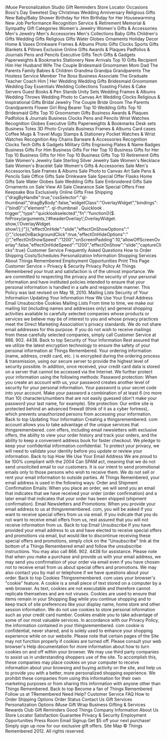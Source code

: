 iMuse Personalization Studio Gift Reminders Store Locator Occasions Boss's Day Sweetest Day Christmas Wedding Anniversary Religious Gifts New Baby/Baby Shower Birthday for Him Birthday for Her Housewarming New Job Performance Recognition Service & Retirement Memorial & Sympathy Gift Categories Women's Jewelry Women's Gifts & Accessories Men's Jewelry Men's Accessories Men's Collections Baby Gifts Children's Gifts Wedding Gifts Religious Gifts Water Globes Ornaments Holiday Decor Home & Vases Drinkware Frames & Albums Photo Gifts Clocks Sports Gifts Blankets & Pillows Exclusive Online Gifts Awards & Plaques Padfolios & Journals Pens and Pencils Executive Gifts Tech Gifts & Gadgets Paperweights & Bookmarks Stationery New Arrivals Top 10 Gifts Recipient Him Her Husband Wife The Couple Bridesmaid Groomsmen Mom Dad The Parents Family Babies & Children Grandma Grandpa Grandparents The Hostess Service Member The Boss Business Associate The Graduate Teacher Coach Him | Her Wedding Wedding Gifts Bridesmaid Groomsmen Wedding Day Essentials Wedding Collections Toasting Flutes & Cake Servers Guest Books & Pen Stands Unity Sets Wedding Frames & Albums Wedding Throws Wedding Photo to Canvas Art Wedding Clocks Religious & Inspirational Gifts Bridal Jewelry The Couple Bride Groom The Parents Grandparents Flower Girl Ring Bearer Top 10 Wedding Gifts Top 10 Bridesmaid Gifts Top 10 Groomsmen Gifts Business Awards & Plaques Padfolios & Journals Business Clocks Pens and Pencils Wrist Watches Recognition Globes Executive Gifts Paperweights & Bookmarks Desk sets Business Totes 3D Photo Crystals Business Frames & Albums Card cases Coffee Mugs & Travel Mugs Stamps & Stationery Pocket Watches & Wrist Watches Recognition Key Chains Barware & Accessories Recognition Clocks Tech Gifts & Gadgets Military Gifts Engraving Plates & Name Badges Business Gifts For Him Business Gifts For Her Top 10 Business Gifts for Her Top 10 Business Gifts for Him Top 10 Business Gifts Top 10 Retirement Gifts Sale Women's Jewelry Sale Sterling Silver Jewelry Sale Women's Necklace Sale Women's Bracelet Sale Women's Gifts & Accessories Sale Men's Accessories Sale Frames & Albums Sale Photo to Canvas Art Sale Pens & Pencils Sale Office Gifts Sale Drinkware Sale Special Offer Flasks Home Gifts Sale Water Globes Sale Wedding Gifts Sale Embroidered Gifts Sale Ornaments on Sale View All Sale Clearance Sale Special Offers Free Keepsake Box Exclusively Online Gifts Free Shipping {"dragByHandle":true,"cssSelector":"ql-thumbnail","dragByBody":false,"widgetClass":"OverlayWidget","bindings":{"bind0":{"element":". ql-thumbnail . Quicklook . trigger","type":"quicklookselected","fn":"function(){$. fnProxy(arguments,\\'#headerOverlay\\',OverlayWidget. show,\\'OverlayWidget. show\\');}"}},"effectOnHide":"slide","effectOnShowOptions":"{}","closeOnBackgroundClick":true,"effectOnHideOptions":"{}","effectOnShowSpeed":"1200","onScreenPadding":10,"allowOffScreenOverlay":false,"effectOnHideSpeed":"1200","effectOnShow":"slide","captureClicks":true} Customer Service Frequently Asked Questions How to Order Shipping Costs/Schedules Personalization Information Shopping Services About Things Remembered Employment Opportunities Print This Page Customer Service > Privacy & Security Privacy Policy At Things Remembered your trust and satisfaction is of the utmost importance. We are committed to respecting the privacy and the security of your personal information and have instituted policies intended to ensure that your personal information is handled in a safe and responsible manner. This Policy was last revised on May 18, 2010. Mailing Lists Security of Your Information Updating Your Information How We Use Your Email Address Email Unsubscribe Cookies Mailing Lists From time to time, we make our mailing list (including names and addresses only) and general shopping activities available to carefully selected companies whose products or services we believe may be of interest to you and whose privacy practices meet the Direct Marketing Association's privacy standards. We do not share email addresses for this purpose. If you do not wish to receive mailings from these carefully selected companies, simply call Customer Service at 866. 902. 4438. Back to top Security of Your Information Rest assured that we utilize the latest encryption technology to ensure the safety of your personal information at Things Remembered. Your ordering information (name, address, credit card, etc. ) is encrypted during the ordering process & transmission, using our secure server to provide the highest level of security possible. In addition, once received, your credit card data is stored on a server that cannot be accessed via the Internet. We further protect your information using the following methods: Password protection: When you create an account with us, your password creates another level of security for your personal information. Your password is your secret code into your account. Make your password a combination of at least 6 (no more than 10) characters/numbers that are not easily guessed (don't make your password your last name, for example). Site protection: Our entire site is protected behind an advanced firewall (think of it as a cyber fortress), which prevents unauthorized persons from accessing your information. Back to top Updating Your Information Creating a thingsremembered. com account allows you to take advantage of the unique services that thingsremembered. com offers, including email newsletters with exclusive offers, the ability to view your order history and track your orders, and the ability to keep a convenient address book for faster checkout. We pledge to keep your confidential information confidential. To protect your privacy, we will need to validate your identity before you update or review your information. Back to top How We Use Your Email Address We are proud to be 100% compliant with the 2004 Can SPAM act, meaning that we do not send unsolicited email to our customers. It is our intent to send promotional emails only to those persons who wish to receive them. We do not sell or rent your email information to outside parties. At Things Remembered, your email address is used in the following ways: Order and Shipment Confirmation Emails: When you place an order, we will send you an email that indicates that we have received your order (order confirmation) and a later email that indicates that your order has been shipped (shipment confirmation). Email Newsletters and Promotions: When you provide your email address to us at thingsremembered. com, you will be asked if you want to receive special offers from us via email. If you indicate that you do not want to receive email offers from us, rest assured that you will not receive information from us. Back to top Email Unsubscribe If you have provided your email address to us and have elected to receive special offers and promotions via email, but would like to discontinue receiving these special offers and promotions, simply click on the "Unsubscribe" link at the bottom of a Things Remembered email and follow the unsubscribe instructions. You may also call 866. 902. 4438 for assistance. Please note that when you make a purchase and provide us with your email address, we may send you confirmation of your order via email even if you have chosen not to receive email from us about special offers and promotions. We may also contact you by mail or telephone if we have questions about your order. Back to top Cookies Thingsremembered. com uses your browser's "cookie" feature. A cookie is a small piece of text stored on a computer by a web browser. As text, cookies are not executable and therefore cannot replicate themselves and are not viruses. Cookies are used to ensure that items remain in your Shopping Bag while you continue shopping and to keep track of site preferences like your display name, home store and other session information. We do not use cookies to store personal information such as your credit card number. Cookies enable you to take advantage of some of our most valuable services. In accordance with our Privacy Policy, the information contained in your thingsremembered. com cookie is confidential, never shared, and is solely used to enhance your shopping experience while on our website. Please note that certain pages of the Site may not function properly if cookies are turned off. Please consult your web browser's Help documentation for more information about how to turn cookies on and off within your browser. We may use third party companies to assist us in understanding shoppers use of the site. To accomplish this, these companies may place cookies on your computer to receive information about your browsing and buying activity on the site, and help us to provide you with a better, more personalized shopping experience. We prohibit these companies from using this information for their own marketing purposes or from sharing this information with anyone other than Things Remembered. Back to top Become a fan of Things Remembered Follow us at TRemembered Need Help? Customer Service FAQ How to Order Shipping Options Order Status Contact Us Gift Services Personalization Options iMuse Gift Wrap Business Gifting & Services Rewards Club Gift Reminders Good Things Company Information About Us Store Locator Satisfaction Guarantee Privacy & Security Employment Opportunities Press Room Email Signup Get $5 off your next purchase! Simply sign up now for our exclusive gift offers. Site Map © Things Remembered 2012. All rights reserved.